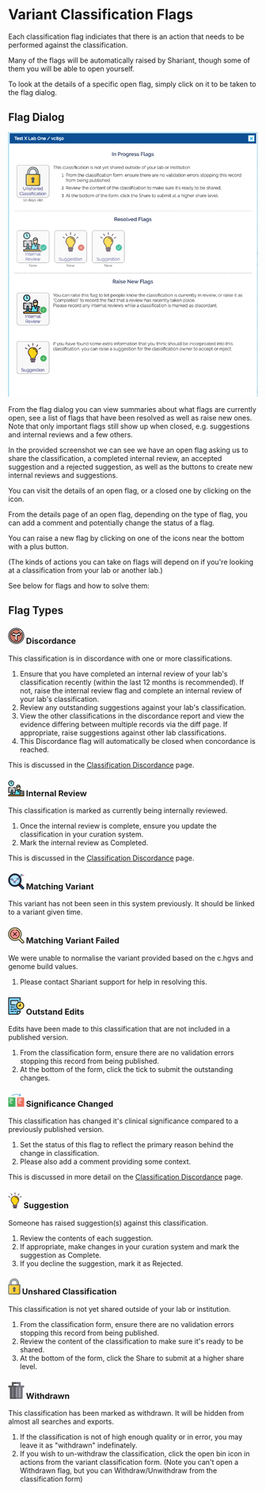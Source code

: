 # Variant Classification Flags

Each classification flag indiciates that there is an action that needs to be performed against the classification.

Many of the flags will be automatically raised by Shariant, though some of them you will be able to open yourself.

To look at the details of a specific open flag, simply click on it to be taken to the flag dialog.

## Flag Dialog

![](images/flag_dialog.png)

From the flag dialog you can view summaries about what flags are currently open, see a list of flags that have been resolved as well as raise new ones.
Note that only important flags still show up when closed, e.g. suggestions and internal reviews and a few others.

In the provided screenshot we can see we have an open flag asking us to share the classification, a completed internal review, an accepted suggestion and a rejected suggestion, as well as the buttons to create new internal reviews and suggestions.

You can visit the details of an open flag, or a closed one by clicking on the icon.

From the details page of an open flag, depending on the type of flag, you can add a comment and potentially change the status of a flag.

You can raise a new flag by clicking on one of the icons near the bottom with a plus button.

(The kinds of actions you can take on flags will depend on if you're looking at a classification from your lab or another lab.)

See below for flags and how to solve them:

## Flag Types

### ![](images/discordance.png) Discordance
This classification is in discordance with one or more classifications.
1. Ensure that you have completed an internal review of your lab's classification recently (within the last 12 months is recommended). If not, raise the internal review flag and complete an internal review of your lab's classification.
2. Review any outstanding suggestions against your lab's classification.
3. View the other classifications in the discordance report and view the evidence differing between multiple records via the diff page. If appropriate, raise suggestions against other lab classifications.
4. This Discordance flag will automatically be closed when concordance is reached.

This is discussed in the [Classification Discordance](https://shariant.readthedocs.io/en/latest/site/classification_discordance.html) page.

### ![](images/work.png) Internal Review
This classification is marked as currently being internally reviewed.
1. Once the internal review is complete, ensure you update the classification in your curation system.
2. Mark the internal review as Completed.

This is discussed in the [Classification Discordance](https://shariant.readthedocs.io/en/latest/site/classification_discordance.html) page.

### ![](images/analysis.png) Matching Variant
This variant has not been seen in this system previously.
It should be linked to a variant given time.

### ![](images/not-found.png) Matching Variant Failed
We were unable to normalise the variant provided based on the c.hgvs and genome build values.
1. Please contact Shariant support for help in resolving this.

### ![](images/outstanding_edits.png) Outstand Edits
Edits have been made to this classification that are not included in a published version.
1. From the classification form, ensure there are no validation errors stopping this record from being published.
2. At the bottom of the form, click the tick to submit the outstanding changes.

### ![](images/exchange.png) Significance Changed
This classification has changed it's clinical significance compared to a previously published version.
1. Set the status of this flag to reflect the primary reason behind the change in classification.
2. Please also add a comment providing some context.

This is discussed in more detail on the [Classification Discordance](https://shariant.readthedocs.io/en/latest/site/classification_discordance.html) page.

### ![](images/lightbulb.png) Suggestion
Someone has raised suggestion(s) against this classification.
1. Review the contents of each suggestion.
2. If appropriate, make changes in your curation system and mark the suggestion as Complete.
3. If you decline the suggestion, mark it as Rejected.

### ![](images/lock.png) Unshared Classification
This classification is not yet shared outside of your lab or institution.
1. From the classification form, ensure there are no validation errors stopping this record from being published.
2. Review the content of the classification to make sure it's ready to be shared.
3. At the bottom of the form, click the Share to submit at a higher share level.

### ![](images/trash.png) Withdrawn
This classification has been marked as withdrawn. It will be hidden from almost all searches and exports.
1. If the classification is not of high enough quality or in error, you may leave it as "withdrawn" indefinately.
2. If you wish to un-withdraw the classification, click the open bin icon in actions from the variant classification form.
(Note you can't open a Withdrawn flag, but you can Withdraw/Unwithdraw from the classification form)